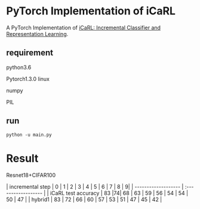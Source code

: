 # PyTorch Implementation of  iCaRL



A PyTorch Implementation of [iCaRL: Incremental Classifier and Representation Learning](https://arxiv.org/abs/1611.07725).



## requirement

python3.6

Pytorch1.3.0 linux

numpy

PIL



## run

```shell
python -u main.py
```





# Result

Resnet18+CIFAR100



| incremental step    | 0 | 1 | 2 | 3 | 4 | 5 | 6 | 7 | 8 | 9|
| ------------------- | :------------------ |
| iCaRL test accuracy | 83 |74| 68 | 63 | 59 | 56 | 54 | 54 | 50 | 47 |
| hybrid1 | 83 | 72 | 66 | 60 | 57 | 53 | 51 | 47 | 45 | 42 |

